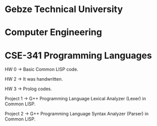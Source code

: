# Gebze Technical University
# Computer Engineering
# CSE-341 Programming Languages

HW 0 -> Basic Common LISP code.

HW 2 -> It was handwritten.

HW 3 -> Prolog codes.

Project 1 -> G++ Programming Language Lexical Analyzer (Lexer) in Common LISP.

Project 2 -> G++ Programming Language Syntax Analyzer (Parser) in Common LISP.
